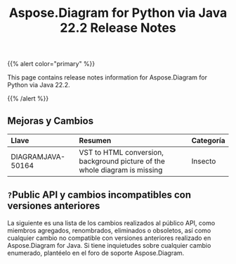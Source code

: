 ﻿---
title: Aspose.Diagram for Python via Java 22.2 Release Notes
type: docs
weight: 26
url: /es/java/aspose-diagram-for-python-via-java-22-2-release-notes/
---
{{% alert color="primary" %}}

This page contains release notes information for Aspose.Diagram for Python via Java 22.2.

{{% /alert %}}
## **Mejoras y Cambios**  ##

|**Llave**|**Resumen**|**Categoría**|
|:- |:- |:- |
|DIAGRAMJAVA-50164|VST to HTML conversion, background picture of the whole diagram is missing|Insecto|

## `?`**Public API y cambios incompatibles con versiones anteriores**
La siguiente es una lista de los cambios realizados al público API, como miembros agregados, renombrados, eliminados o obsoletos, así como cualquier cambio no compatible con versiones anteriores realizado en Aspose.Diagram for Java. Si tiene inquietudes sobre cualquier cambio enumerado, plantéelo en el foro de soporte Aspose.Diagram.




